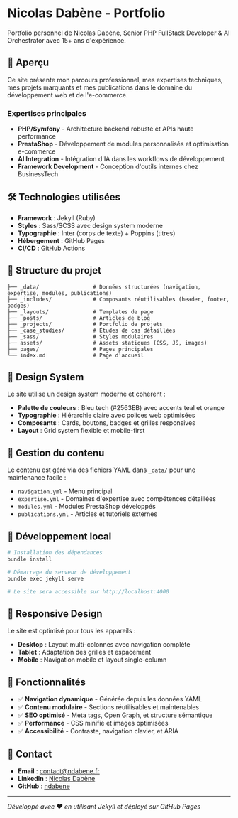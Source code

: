 # Nicolas Dabène - Portfolio

Portfolio personnel de Nicolas Dabène, Senior PHP FullStack Developer & AI Orchestrator avec 15+ ans d'expérience.

## 🚀 Aperçu

Ce site présente mon parcours professionnel, mes expertises techniques, mes projets marquants et mes publications dans le domaine du développement web et de l'e-commerce.

### Expertises principales
- **PHP/Symfony** - Architecture backend robuste et APIs haute performance
- **PrestaShop** - Développement de modules personnalisés et optimisation e-commerce
- **AI Integration** - Intégration d'IA dans les workflows de développement
- **Framework Development** - Conception d'outils internes chez BusinessTech

## 🛠️ Technologies utilisées

- **Framework** : Jekyll (Ruby)
- **Styles** : Sass/SCSS avec design system moderne
- **Typographie** : Inter (corps de texte) + Poppins (titres)
- **Hébergement** : GitHub Pages
- **CI/CD** : GitHub Actions

## 📁 Structure du projet

```
├── _data/                 # Données structurées (navigation, expertise, modules, publications)
├── _includes/             # Composants réutilisables (header, footer, badges)
├── _layouts/              # Templates de page
├── _posts/                # Articles de blog
├── _projects/             # Portfolio de projets
├── _case_studies/         # Études de cas détaillées
├── _sass/                 # Styles modulaires
├── assets/                # Assets statiques (CSS, JS, images)
├── pages/                 # Pages principales
└── index.md               # Page d'accueil
```

## 🎨 Design System

Le site utilise un design system moderne et cohérent :

- **Palette de couleurs** : Bleu tech (#2563EB) avec accents teal et orange
- **Typographie** : Hiérarchie claire avec polices web optimisées
- **Composants** : Cards, boutons, badges et grilles responsives
- **Layout** : Grid system flexible et mobile-first

## 📝 Gestion du contenu

Le contenu est géré via des fichiers YAML dans `_data/` pour une maintenance facile :

- `navigation.yml` - Menu principal
- `expertise.yml` - Domaines d'expertise avec compétences détaillées
- `modules.yml` - Modules PrestaShop développés
- `publications.yml` - Articles et tutoriels externes

## 🚀 Développement local

```bash
# Installation des dépendances
bundle install

# Démarrage du serveur de développement
bundle exec jekyll serve

# Le site sera accessible sur http://localhost:4000
```

## 📱 Responsive Design

Le site est optimisé pour tous les appareils :
- **Desktop** : Layout multi-colonnes avec navigation complète
- **Tablet** : Adaptation des grilles et espacement
- **Mobile** : Navigation mobile et layout single-column

## 🔧 Fonctionnalités

- ✅ **Navigation dynamique** - Générée depuis les données YAML
- ✅ **Contenu modulaire** - Sections réutilisables et maintenables
- ✅ **SEO optimisé** - Meta tags, Open Graph, et structure sémantique
- ✅ **Performance** - CSS minifié et images optimisées
- ✅ **Accessibilité** - Contraste, navigation clavier, et ARIA

## 📧 Contact

- **Email** : contact@ndabene.fr
- **LinkedIn** : [Nicolas Dabène](https://linkedin.com/in/nicolasdabene)
- **GitHub** : [ndabene](https://github.com/ndabene)

---

*Développé avec ❤️ en utilisant Jekyll et déployé sur GitHub Pages*
